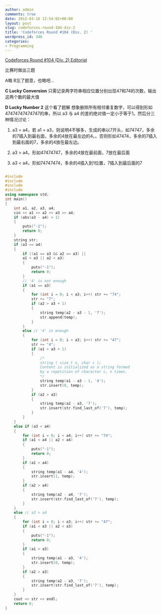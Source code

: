 ```yaml
---
author: admin
comments: true
date: 2012-03-16 12:54:02+00:00
layout: post
slug: codeforces-round-104-div-2
title: 'Codeforces Round #104 (Div. 2) '
wordpress_id: 346
categories:
- Programming
---
```


[Codeforces Round #104 (Div. 2) ](http://codeforces.com/contest/146)
[Editorial](http://codeforces.com/blog/entry/3746)

比赛时做出三题

A略 B忘了题意，也略吧...

**C Lucky Conversion**
只需记录两字符串相应位置分别出现47和74的次数，输出这两个数的最大值

**D Lucky Number 2**
这个看了题解
想象删除所有相邻重复数字，可以得到形如47474747474747的串，所以 a3 与 a4 的差的绝对值一定小于等于1。然后分三种情况讨论：



	
  1. a3 = a4，若 a1 = a3，则说明4不够多，生成的串以7开头，如74747，多余的7插入到最右面，多余的4放在最左边的4。。否则形如47474，多余的7插入到最右面的7，多余的4放在最左边。


	
  2. a3 > a4，形如47474747，多余的4放在最前面，7放在最后面


	
  3. a3 < a4，形如74747474，多余的4插入到1位置，7插入到最后面的7



```cpp 

#include 
#include 
#include 
#include 
using namespace std;
int main()
{
    int a1, a2, a3, a4;
    cin >> a1 >> a2 >> a3 >> a4;
    if (abs(a3 - a4) > 1)
    {
        puts("-1");
        return 0;
    }
    string str;
    if (a3 == a4)
    {
        if ((a1 == a3 && a2 == a3) ||
        a1 < a3 || a2 < a3)
        {
            puts("-1");
            return 0;
        }
        // '4' is not enough
        if (a1 == a3)
        {
            for (int i = 0; i < a3; i++) str += "74";
            str += "7";
            if (a2 > a3 + 1)
            {
                string temp(a2 - a3 - 1, '7');
                str.append(temp);
            }
        }
        else // '4' is enough
        {
            for (int i = 0; i < a3; i++) str += "47";
            str += "4";
            if (a1 > a3 + 1)
            {
                /*
                string ( size_t n, char c );
                Content is initialized as a string formed
                by a repetition of character c, n times.
                */
                string temp(a1 - a3 - 1, '4');
                str.insert(0, temp);
            }
            if (a2 > a3)
            {
                string temp(a2 - a3, '7');
                str.insert(str.find_last_of('7'), temp);
            }
        }
    }
    else if (a3 < a4)
    {
        for (int i = 0; i < a4; i++) str += "74";
        if (a1 < a4 || a2 < a4)
        {
            puts("-1");
            return 0;
        }
        if (a1 > a4)
        {
            string temp(a1 - a4, '4');
            str.insert(1, temp);
        }
        if (a2 > a4)
        {
            string temp(a2 - a4, '7');
            str.insert(str.find_last_of('7'), temp);
        }
    }
    else // a3 > a4
    {
        for (int i = 0; i < a3; i++) str += "47";
        if (a1 < a3 || a2 < a3)
        {
            puts("-1");
            return 0;
        }
        if (a1 > a3)
        {
            string temp(a1 - a3, '4');
            str.insert(0, temp);
        }
        if (a2 > a3)
        {
            string temp(a2 - a3, '7');
            str.insert(str.find_last_of('7'), temp);
        }
    }
    cout << str << endl;
    return 0;
}


```

